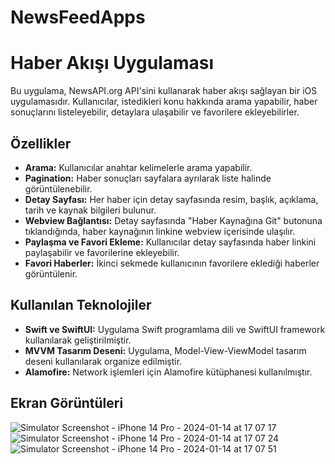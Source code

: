 # NewsFeedApps
# Haber Akışı Uygulaması

Bu uygulama, NewsAPI.org API'sini kullanarak haber akışı sağlayan bir iOS uygulamasıdır. Kullanıcılar, istedikleri konu hakkında arama yapabilir, haber sonuçlarını listeleyebilir, detaylara ulaşabilir ve favorilere ekleyebilirler.

## Özellikler

- **Arama:** Kullanıcılar anahtar kelimelerle arama yapabilir.
- **Pagination:** Haber sonuçları sayfalara ayrılarak liste halinde görüntülenebilir.
- **Detay Sayfası:** Her haber için detay sayfasında resim, başlık, açıklama, tarih ve kaynak bilgileri bulunur.
- **Webview Bağlantısı:** Detay sayfasında "Haber Kaynağına Git" butonuna tıklandığında, haber kaynağının linkine webview içerisinde ulaşılır.
- **Paylaşma ve Favori Ekleme:** Kullanıcılar detay sayfasında haber linkini paylaşabilir ve favorilerine ekleyebilir.
- **Favori Haberler:** İkinci sekmede kullanıcının favorilere eklediği haberler görüntülenir.

## Kullanılan Teknolojiler

- **Swift ve SwiftUI:** Uygulama Swift programlama dili ve SwiftUI framework kullanılarak geliştirilmiştir.
- **MVVM Tasarım Deseni:** Uygulama, Model-View-ViewModel tasarım deseni kullanılarak organize edilmiştir.
- **Alamofire:** Network işlemleri için Alamofire kütüphanesi kullanılmıştır.


## Ekran Görüntüleri
![Simulator Screenshot - iPhone 14 Pro - 2024-01-14 at 17 07 17](https://github.com/besteko/NewsFeedApps/assets/78082138/c15a406b-1b6a-4cde-a617-48d9ed03cb83)
![Simulator Screenshot - iPhone 14 Pro - 2024-01-14 at 17 07 24](https://github.com/besteko/NewsFeedApps/assets/78082138/182a78e7-85b2-443d-80b9-07a897579102)
![Simulator Screenshot - iPhone 14 Pro - 2024-01-14 at 17 07 51](https://github.com/besteko/NewsFeedApps/assets/78082138/03d4fd6c-c42a-4388-86e8-6dddc91f423c)






